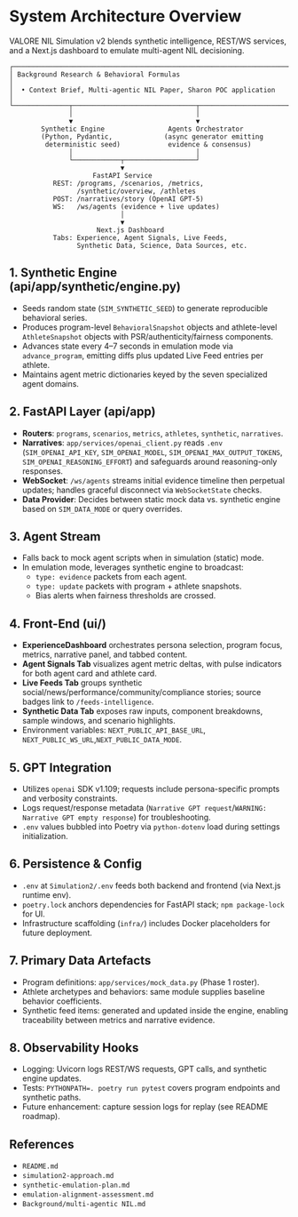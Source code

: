# System Architecture Overview

VALORE NIL Simulation v2 blends synthetic intelligence, REST/WS services, and a Next.js dashboard to emulate multi-agent NIL decisioning.

```
┌─────────────────────────────────────────────────────────────────────────┐
│ Background Research & Behavioral Formulas                               │
│  • Context Brief, Multi-agentic NIL Paper, Sharon POC application       │
└──────────────┬───────────────────────────────┬──────────────────────────┘
               │                               │
               ▼                               ▼
        Synthetic Engine                Agents Orchestrator
        (Python, Pydantic,             (async generator emitting
         deterministic seed)            evidence & consensus)
               │                               │
               └────────────┬──────────────────┘
                            ▼
                     FastAPI Service
           REST: /programs, /scenarios, /metrics,
                 /synthetic/overview, /athletes
           POST: /narratives/story (OpenAI GPT-5)
           WS:   /ws/agents (evidence + live updates)
                            │
                            ▼
                      Next.js Dashboard
           Tabs: Experience, Agent Signals, Live Feeds,
                 Synthetic Data, Science, Data Sources, etc.
```

## 1. Synthetic Engine (api/app/synthetic/engine.py)

- Seeds random state (`SIM_SYNTHETIC_SEED`) to generate reproducible behavioral series.
- Produces program-level `BehavioralSnapshot` objects and athlete-level `AthleteSnapshot` objects with PSR/authenticity/fairness components.
- Advances state every 4–7 seconds in emulation mode via `advance_program`, emitting diffs plus updated Live Feed entries per athlete.
- Maintains agent metric dictionaries keyed by the seven specialized agent domains.

## 2. FastAPI Layer (api/app)

- **Routers**: `programs`, `scenarios`, `metrics`, `athletes`, `synthetic`, `narratives`.
- **Narratives**: `app/services/openai_client.py` reads `.env` (`SIM_OPENAI_API_KEY`, `SIM_OPENAI_MODEL`, `SIM_OPENAI_MAX_OUTPUT_TOKENS`, `SIM_OPENAI_REASONING_EFFORT`) and safeguards around reasoning-only responses.
- **WebSocket**: `/ws/agents` streams initial evidence timeline then perpetual updates; handles graceful disconnect via `WebSocketState` checks.
- **Data Provider**: Decides between static mock data vs. synthetic engine based on `SIM_DATA_MODE` or query overrides.

## 3. Agent Stream

- Falls back to mock agent scripts when in simulation (static) mode.
- In emulation mode, leverages synthetic engine to broadcast:
  - `type: evidence` packets from each agent.
  - `type: update` packets with program + athlete snapshots.
  - Bias alerts when fairness thresholds are crossed.

## 4. Front-End (ui/)

- **ExperienceDashboard** orchestrates persona selection, program focus, metrics, narrative panel, and tabbed content.
- **Agent Signals Tab** visualizes agent metric deltas, with pulse indicators for both agent card and athlete card.
- **Live Feeds Tab** groups synthetic social/news/performance/community/compliance stories; source badges link to `/feeds-intelligence`.
- **Synthetic Data Tab** exposes raw inputs, component breakdowns, sample windows, and scenario highlights.
- Environment variables: `NEXT_PUBLIC_API_BASE_URL`, `NEXT_PUBLIC_WS_URL`,`NEXT_PUBLIC_DATA_MODE`.

## 5. GPT Integration

- Utilizes `openai` SDK v1.109; requests include persona-specific prompts and verbosity constraints.
- Logs request/response metadata (`Narrative GPT request`/`WARNING: Narrative GPT empty response`) for troubleshooting.
- `.env` values bubbled into Poetry via `python-dotenv` load during settings initialization.

## 6. Persistence & Config

- `.env` at `Simulation2/.env` feeds both backend and frontend (via Next.js runtime env).
- `poetry.lock` anchors dependencies for FastAPI stack; `npm package-lock` for UI.
- Infrastructure scaffolding (`infra/`) includes Docker placeholders for future deployment.

## 7. Primary Data Artefacts

- Program definitions: `app/services/mock_data.py` (Phase 1 roster).
- Athlete archetypes and behaviors: same module supplies baseline behavior coefficients.
- Synthetic feed items: generated and updated inside the engine, enabling traceability between metrics and narrative evidence.

## 8. Observability Hooks

- Logging: Uvicorn logs REST/WS requests, GPT calls, and synthetic engine updates.
- Tests: `PYTHONPATH=. poetry run pytest` covers program endpoints and synthetic paths.
- Future enhancement: capture session logs for replay (see README roadmap).

## References

- `README.md`
- `simulation2-approach.md`
- `synthetic-emulation-plan.md`
- `emulation-alignment-assessment.md`
- `Background/multi-agentic NIL.md`

